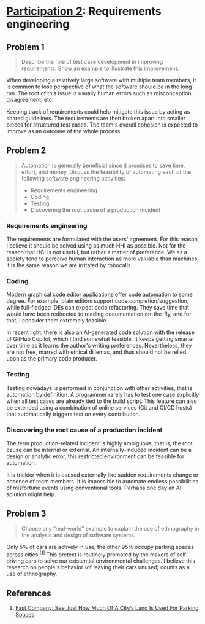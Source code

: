 # [Participation 2](https://github.com/hendraanggrian/IIT-CS487/blob/assets/lect3.pdf): Requirements engineering

## Problem 1

> Describe the role of test case development in improving requirements. Show an
  example to illustrate this improvement.

When developing a relatively large software with multiple team members, it is
common to lose perspective of what the software should be in the long run. The
root of this issue is usually human errors such as misconception, disagreement,
etc.

Keeping track of requirements could help mitigate this issue by acting as shared
guidelines. The requirements are then broken apart into smaller pieces for
structured test cases. The team's overall cohesion is expected to improve as an
outcome of the whole process.

## Problem 2

> Automation is generally beneficial since it promises to save time, effort, and
  money. Discuss the feasibility of automating each of the following software
  engineering activities:
>
> - Requirements engineering
> - Coding
> - Testing
> - Discovering the root cause of a production incident

### Requirements engineering

The requirements are formulated with the users' agreement. For this reason, I
believe it should be solved using as much HHI as possible. Not for the reason
that HCI is not useful, but rather a matter of preference. We as a society tend
to perceive human interaction as more valuable than machines, it is the same
reason we are irritated by robocalls.

### Coding

Modern graphical code editor applications offer code automation to some degree.
For example, plain editors support code completion/suggestion, while
full-fledged IDEs can expect code refactoring. They save time that would have
been redirected to reading documentation on-the-fly, and for that, I consider
them extremely feasible.

In recent light, there is also an AI-generated code solution with the release of
GitHub Copilot, which I find somewhat feasible. It keeps getting smarter over
time as it learns the author's writing preferences. Nevertheless, they are not
free, marred with ethical dillemas, and thus should not be relied upon as the
primary code producer.

### Testing

Testing nowadays is performed in conjunction with other activities, that is
automation by definition. A programmer rarely has to test one case explicitly
when all test cases are already tied to the build script. This feature can also
be extended using a combination of online services (Git and CI/CD hosts) that
automatically triggers test on every contribution.

### Discovering the root cause of a production incident

The term production-related incident is highly ambiguous, that is, the root
cause can be internal or external. An internally-induced incident can be a
design or analytic error, this restricted environment can be feasible for
automation.

It is trickier when it is caused externally like sudden requirements change or
absence of team members. It is impossible to automate endless possibilities of
misfortune events using conventional tools. Perhaps one day an AI solution might
help.

## Problem 3

> Choose any “real-world” example to explain the use of ethnography in the
  analysis and design of software systems.

Only 5% of cars are actively in use, the other 95% occupy parking spaces across
cities.<sup>[\[1\]]</sup> This pretext is routinely promoted by the makers of
self-driving cars to solve our existential environmental challenges. I believe
this research on people's behavior (of leaving their cars unused) counts as a
use of ethnography.

## References

1. [Fast Company: See Just How Much Of A City’s Land Is Used For Parking Spaces](https://www.fastcompany.com/40441392/see-just-how-much-of-a-citys-land-is-used-for-parking-spaces/)

[\[1\]]: https://www.fastcompany.com/40441392/see-just-how-much-of-a-citys-land-is-used-for-parking-spaces/
